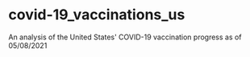 # covid-19_vaccinations_us
An analysis of the United States' COVID-19 vaccination progress as of 05/08/2021
